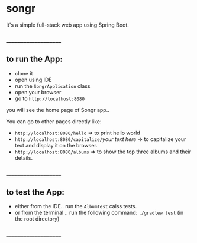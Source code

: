 # songr

It's a simple full-stack web app using Spring Boot.

### ___________________

## to run the App:

* clone it
* open using IDE
* run the `SongrApplication` class
* open your browser
* go to `http://localhost:8080`

you will see the home page of Songr app..

You can go to other pages directly like:
* `http://localhost:8080/hello` => to print hello world
* `http://localhost:8080/capitalize/`*your text here* => to capitalize your text and display it on the browser.
* `http://localhost:8080/albums` => to show the top three albums and their details.

### ___________________

## to test the App:

* either from the IDE.. run the `AlbumTest` calss tests.
* or from the terminal .. run the following command: `./gradlew test` (in the root directory)

### ___________________